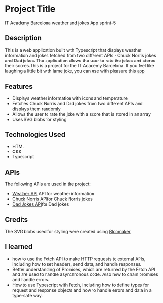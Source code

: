 # Project Title
IT Academy Barcelona weather and jokes App sprint-5

## Description
This is a web application built with Typescript that displays weather information and jokes fetched from two different APIs - Chuck Norris jokes and Dad jokes. The application allows the user to rate the jokes and stores their scores.This is a project for the IT Academy Barcelona.
If you feel like laughing a little bit with lame joke, you can use with pleasure this [app](https://gilsabo.github.io/it-academy-bcn-sprint-5/)
## Features
- Displays weather information with icons and temperature
- Fetches Chuck Norris and Dad jokes from two different APIs and displays them randomly
- Allows the user to rate the joke with a score that is stored in an array
- Uses SVG blobs for styling
## Technologies Used
- HTML
- CSS
- Typescript

## APIs
The following APIs are used in the project:

- [Weather API](https://www.weatherapi.com/) API for weather information
- [Chuck Norris API](https://api.chucknorris.io/)for Chuck Norris jokes
- [Dad Jokes API](https://icanhazdadjoke.com/api )for Dad jokes

## Credits
The SVG blobs used for styling were created using [Blobmaker](https://www.blobmaker.app/)

## I learned
- how to use the Fetch API to make HTTP requests to external APIs, including how to set headers, send data, and handle responses.
- Better understanding of Promises, which are returned by the Fetch API and are used to handle asynchronous code. Also how to chain promises and handle errors.
- How to use Typescript with Fetch, including how to define types for request and response objects and how to handle errors and data in a type-safe way.
